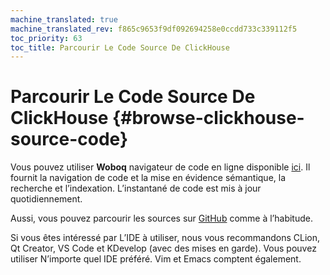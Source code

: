 ```yaml
---
machine_translated: true
machine_translated_rev: f865c9653f9df092694258e0ccdd733c339112f5
toc_priority: 63
toc_title: Parcourir Le Code Source De ClickHouse
---
```


# Parcourir Le Code Source De ClickHouse {#browse-clickhouse-source-code}

Vous pouvez utiliser **Woboq** navigateur de code en ligne disponible [ici](https://clickhouse.tech/codebrowser/html_report///ClickHouse/dbms/index.html). Il fournit la navigation de code et la mise en évidence sémantique, la recherche et l’indexation. L’instantané de code est mis à jour quotidiennement.

Aussi, vous pouvez parcourir les sources sur [GitHub](https://github.com/ClickHouse/ClickHouse) comme à l’habitude.

Si vous êtes intéressé par L’IDE à utiliser, nous vous recommandons CLion, Qt Creator, VS Code et KDevelop (avec des mises en garde). Vous pouvez utiliser N’importe quel IDE préféré. Vim et Emacs comptent également.
